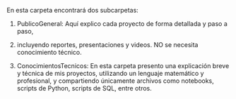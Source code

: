 En esta carpeta encontrará dos subcarpetas:

1. PublicoGeneral: Aquí explico cada proyecto de forma detallada y paso a paso,
2. incluyendo reportes, presentaciones y videos. NO se necesita conocimiento técnico.

3. ConocimientosTecnicos: En esta carpeta presento una explicación breve y técnica de mis proyectos,
utilizando un lenguaje matemático y profesional, y compartiendo únicamente archivos como notebooks, 
scripts de Python, scripts de SQL, entre otros.
